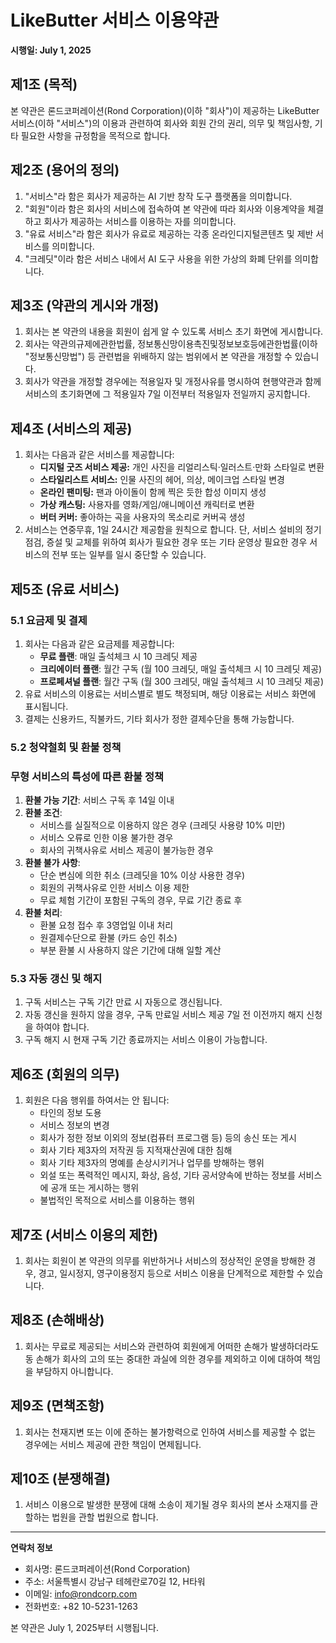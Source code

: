 # **LikeButter 서비스 이용약관**

**시행일: July 1, 2025**

## **제1조 (목적)**

본 약관은 론드코퍼레이션(Rond Corporation)(이하 "회사")이 제공하는 LikeButter 서비스(이하 "서비스")의 이용과 관련하여 회사와 회원 간의 권리, 의무 및 책임사항, 기타 필요한 사항을 규정함을 목적으로 합니다.

## **제2조 (용어의 정의)**

1. "서비스"라 함은 회사가 제공하는 AI 기반 창작 도구 플랫폼을 의미합니다.
2. "회원"이라 함은 회사의 서비스에 접속하여 본 약관에 따라 회사와 이용계약을 체결하고 회사가 제공하는 서비스를 이용하는 자를 의미합니다.
3. "유료 서비스"라 함은 회사가 유료로 제공하는 각종 온라인디지털콘텐츠 및 제반 서비스를 의미합니다.
4. "크레딧"이라 함은 서비스 내에서 AI 도구 사용을 위한 가상의 화폐 단위를 의미합니다.

## **제3조 (약관의 게시와 개정)**

1. 회사는 본 약관의 내용을 회원이 쉽게 알 수 있도록 서비스 초기 화면에 게시합니다.
2. 회사는 약관의규제에관한법률, 정보통신망이용촉진및정보보호등에관한법률(이하 "정보통신망법") 등 관련법을 위배하지 않는 범위에서 본 약관을 개정할 수 있습니다.
3. 회사가 약관을 개정할 경우에는 적용일자 및 개정사유를 명시하여 현행약관과 함께 서비스의 초기화면에 그 적용일자 7일 이전부터 적용일자 전일까지 공지합니다.

## **제4조 (서비스의 제공)**

1. 회사는 다음과 같은 서비스를 제공합니다:
   - **디지털 굿즈 서비스 제공:** 개인 사진을 리얼리스틱·일러스트·만화 스타일로 변환
   - **스타일리스트 서비스:** 인물 사진의 헤어, 의상, 메이크업 스타일 변경
   - **온라인 팬미팅:** 팬과 아이돌이 함께 찍은 듯한 합성 이미지 생성
   - **가상 캐스팅:** 사용자를 영화/게임/애니메이션 캐릭터로 변환
   - **버터 커버:** 좋아하는 곡을 사용자의 목소리로 커버곡 생성
2. 서비스는 연중무휴, 1일 24시간 제공함을 원칙으로 합니다. 단, 서비스 설비의 정기점검, 증설 및 교체를 위하여 회사가 필요한 경우 또는 기타 운영상 필요한 경우 서비스의 전부 또는 일부를 일시 중단할 수 있습니다.

## **제5조 (유료 서비스)**

### **5.1 요금제 및 결제**

1. 회사는 다음과 같은 요금제를 제공합니다:
   - **무료 플랜**: 매일 출석체크 시 10 크레딧 제공
   - **크리에이터 플랜**: 월간 구독 (월 100 크레딧, 매일 출석체크 시 10 크레딧 제공)
   - **프로페셔널 플랜**: 월간 구독 (월 300 크레딧, 매일 출석체크 시 10 크레딧 제공)
2. 유료 서비스의 이용료는 서비스별로 별도 책정되며, 해당 이용료는 서비스 화면에 표시됩니다.
3. 결제는 신용카드, 직불카드, 기타 회사가 정한 결제수단을 통해 가능합니다.

### **5.2 청약철회 및 환불 정책**

### **무형 서비스의 특성에 따른 환불 정책**

1. **환불 가능 기간**: 서비스 구독 후 14일 이내
2. **환불 조건**:
   - 서비스를 실질적으로 이용하지 않은 경우 (크레딧 사용량 10% 미만)
   - 서비스 오류로 인한 이용 불가한 경우
   - 회사의 귀책사유로 서비스 제공이 불가능한 경우
3. **환불 불가 사항**:
   - 단순 변심에 의한 취소 (크레딧을 10% 이상 사용한 경우)
   - 회원의 귀책사유로 인한 서비스 이용 제한
   - 무료 체험 기간이 포함된 구독의 경우, 무료 기간 종료 후
4. **환불 처리**:
   - 환불 요청 접수 후 3영업일 이내 처리
   - 원결제수단으로 환불 (카드 승인 취소)
   - 부분 환불 시 사용하지 않은 기간에 대해 일할 계산

### **5.3 자동 갱신 및 해지**

1. 구독 서비스는 구독 기간 만료 시 자동으로 갱신됩니다.
2. 자동 갱신을 원하지 않을 경우, 구독 만료일 서비스 제공 7일 전 이전까지 해지 신청을 하여야 합니다.
3. 구독 해지 시 현재 구독 기간 종료까지는 서비스 이용이 가능합니다.

## **제6조 (회원의 의무)**

1. 회원은 다음 행위를 하여서는 안 됩니다:
   - 타인의 정보 도용
   - 서비스 정보의 변경
   - 회사가 정한 정보 이외의 정보(컴퓨터 프로그램 등) 등의 송신 또는 게시
   - 회사 기타 제3자의 저작권 등 지적재산권에 대한 침해
   - 회사 기타 제3자의 명예를 손상시키거나 업무를 방해하는 행위
   - 외설 또는 폭력적인 메시지, 화상, 음성, 기타 공서양속에 반하는 정보를 서비스에 공개 또는 게시하는 행위
   - 불법적인 목적으로 서비스를 이용하는 행위

## **제7조 (서비스 이용의 제한)**

1. 회사는 회원이 본 약관의 의무를 위반하거나 서비스의 정상적인 운영을 방해한 경우, 경고, 일시정지, 영구이용정지 등으로 서비스 이용을 단계적으로 제한할 수 있습니다.

## **제8조 (손해배상)**

1. 회사는 무료로 제공되는 서비스와 관련하여 회원에게 어떠한 손해가 발생하더라도 동 손해가 회사의 고의 또는 중대한 과실에 의한 경우를 제외하고 이에 대하여 책임을 부담하지 아니합니다.

## **제9조 (면책조항)**

1. 회사는 천재지변 또는 이에 준하는 불가항력으로 인하여 서비스를 제공할 수 없는 경우에는 서비스 제공에 관한 책임이 면제됩니다.

## **제10조 (분쟁해결)**

1. 서비스 이용으로 발생한 분쟁에 대해 소송이 제기될 경우 회사의 본사 소재지를 관할하는 법원을 관할 법원으로 합니다.

---

**연락처 정보**

- 회사명: 론드코퍼레이션(Rond Corporation)
- 주소: 서울특별시 강남구 테헤란로70길 12, H타워
- 이메일: info@rondcorp.com
- 전화번호: +82 10-5231-1263

본 약관은 July 1, 2025부터 시행됩니다.
